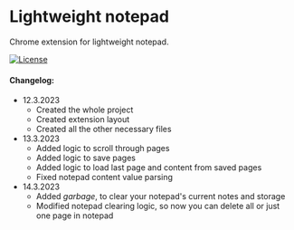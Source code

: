 # Lightweight notepad

Chrome extension for lightweight notepad.

[![License](https://img.shields.io/badge/License-Apache_2.0-blue.svg)](https://opensource.org/licenses/Apache-20)

#### Changelog:
- 12.3.2023
    * Created the whole project
    * Created extension layout
    * Created all the other necessary files
- 13.3.2023
    * Added logic to scroll through pages
    * Added logic to save pages
    * Added logic to load last page and content from saved pages
    * Fixed notepad content value parsing
- 14.3.2023
    * Added _garbage_, to clear your notepad's current notes and storage
    * Modified notepad clearing logic, so now you can delete all or just one page in notepad
